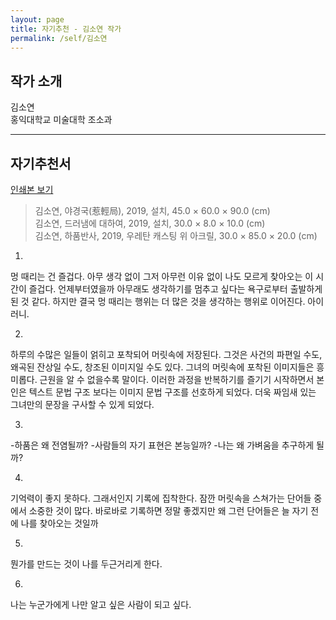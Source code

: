 ```yaml
---
layout: page
title: 자기추천 - 김소연 작가
permalink: /self/김소연
---
```



## 작가 소개
김소연  
홍익대학교 미술대학 조소과  

------------------------


## 자기추천서
[인쇄본 보기](https://drive.google.com/open?id=19k7POuRrzJGc_-H_HYIfLo8qJr8lLpRE) 

> 김소연, 야경국(惹輕局), 2019, 설치, 45.0 × 60.0 × 90.0 (cm)   
> 김소연, 드러냄에 대하여, 2019, 설치, 30.0 × 8.0 × 10.0 (cm)   
> 김소연, 하품반사, 2019, 우레탄 캐스팅 위 아크릴, 30.0 × 85.0 × 20.0 (cm)   


1.
멍 때리는 건 즐겁다.
아무 생각 없이 그저 아무런 이유 없이 나도 모르게 찾아오는 이 시간이 즐겁다.
언제부터였을까 아무래도 생각하기를 멈추고 싶다는 욕구로부터 출발하게 된 것 같다.
하지만 결국 멍 때리는 행위는 더 많은 것을 생각하는 행위로 이어진다.
아이러니.

2.
하루의 수많은 일들이 얽히고 포착되어 머릿속에 저장된다.
그것은 사건의 파편일 수도, 왜곡된 잔상일 수도, 창조된 이미지일 수도 있다.
그녀의 머릿속에 포착된 이미지들은 흥미롭다. 근원을 알 수 없을수록 말이다.
이러한 과정을 반복하기를 즐기기 시작하면서 본인은 텍스트 문법 구조 보다는 이미지 문법 구조를 선호하게 되었다. 더욱 짜임새 있는 그녀만의 문장을 구사할 수 있게 되었다.

3.
-하품은 왜 전염될까?
-사람들의 자기 표현은 본능일까?
-나는 왜 가벼움을 추구하게 될까?

4.
기억력이 좋지 못하다. 그래서인지 기록에 집착한다.
잠깐 머릿속을 스쳐가는 단어들 중에서 소중한 것이 많다. 바로바로 기록하면 정말 좋겠지만 왜 그런 단어들은 늘 자기 전에 나를 찾아오는 것일까

5.
뭔가를 만드는 것이 나를 두근거리게 한다.

6.
나는 누군가에게
나만 알고 싶은 사람이 되고 싶다.
